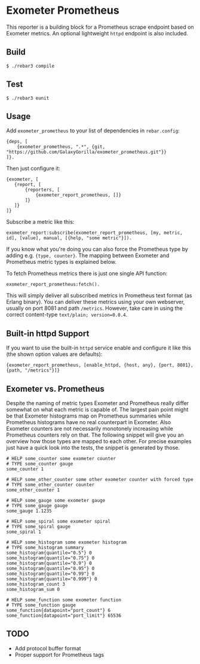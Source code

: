 Exometer Prometheus
===================

This reporter is a building block for a Prometheus scrape endpoint based on
Exometer metrics. An optional lightweight `httpd` endpoint is also included.

Build
-----

    $ ./rebar3 compile

Test
----

    $ ./rebar3 eunit

Usage
-----

Add `exometer_prometheus` to your list of dependencies in `rebar.config`:

```
{deps, [
    {exometer_prometheus, ".*", {git, "https://github.com/GalaxyGorilla/exometer_prometheus.git"}}
]}.
```

Then just configure it:

```
{exometer, [
   {report, [
       {reporters, [
           {exometer_report_prometheus, []}
       ]}
   ]}
]}
```

Subscribe a metric like this:

```
exometer_report:subscribe(exometer_report_prometheus, [my, metric, id], [value], manual, [{help, "some metric"}]).
```

If you know what you're doing you can also force the Prometheus type by
adding e.g. `{type, counter}`. The mapping between Exometer and Prometheus
metric types is explained below.

To fetch Prometheus metrics there is just one single API function:

```
exometer_report_prometheus:fetch().
```

This will simply deliver all subscribed metrics in Prometheus text format (as
Erlang binary). You can deliver these metrics using your own webserver,
usually on port 8081 and path `/metrics`. However, take care in using the
correct content-type `text/plain; version=0.0.4`.

Built-in httpd Support
------------------------

If you want to use the built-in `httpd` service enable and configure it like
this (the shown option values are defaults):

```
{exometer_report_prometheus, [enable_httpd, {host, any}, {port, 8081}, {path, "/metrics"}]}
```

Exometer vs. Prometheus
-----------------------

Despite the naming of metric types Exometer and Prometheus really differ
somewhat on what each metric is capable of. The largest pain point might be
that Exometer histograms map on Prometheus summaries while Prometheus
histograms have no real counterpart in Exometer. Also Exometer counters are not
necessarily monotonely increasing while Prometheus counters rely on that. The
following snippet will give you an overview how those types are mapped to each
other. For precise examples just have a quick look into the tests, the snippet
is generated by those.

```
# HELP some_counter some exometer counter
# TYPE some_counter gauge
some_counter 1

# HELP some_other_counter some other exometer counter with forced type
# TYPE some_other_counter counter
some_other_counter 1

# HELP some_gauge some exometer gauge
# TYPE some_gauge gauge
some_gauge 1.1235

# HELP some_spiral some exometer spiral
# TYPE some_spiral gauge
some_spiral 1

# HELP some_histogram some exometer histogram
# TYPE some_histogram summary
some_histogram{quantile="0.5"} 0
some_histogram{quantile="0.75"} 0
some_histogram{quantile="0.9"} 0
some_histogram{quantile="0.95"} 0
some_histogram{quantile="0.99"} 0
some_histogram{quantile="0.999"} 0
some_histogram_count 3
some_histogram_sum 0

# HELP some_function some exometer function
# TYPE some_function gauge
some_function{datapoint="port_count"} 6
some_function{datapoint="port_limit"} 65536
```

TODO
----

* Add protocol buffer format
* Proper support for Prometheus tags
